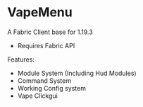 # VapeMenu
A Fabric Client base for 1.19.3
- Requires Fabric API

Features:
  - Module System (Including Hud Modules)
  - Command System
  - Working Config system
  - Vape Clickgui
